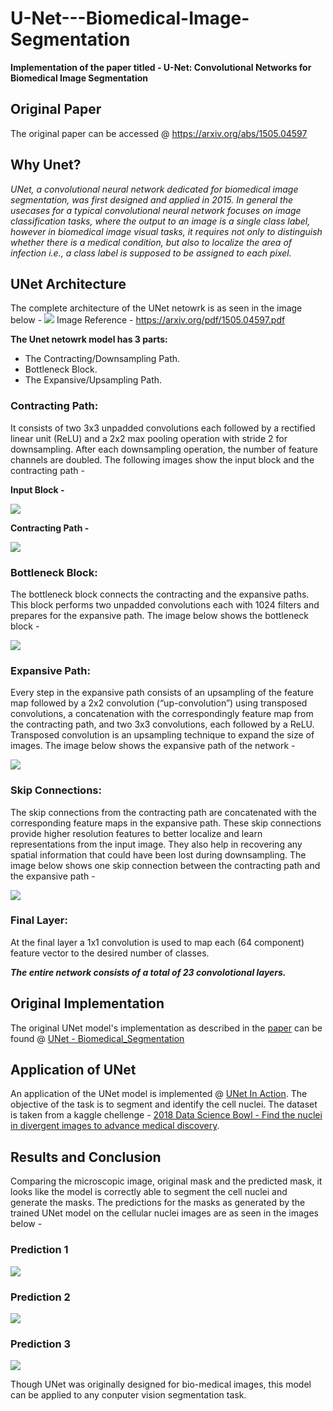 # U-Net---Biomedical-Image-Segmentation

 **Implementation of the paper titled - U-Net: Convolutional Networks for Biomedical Image Segmentation**
 
## Original Paper<br>
The original paper can be accessed @ https://arxiv.org/abs/1505.04597

## Why Unet? <br>
*UNet, a convolutional neural network dedicated for biomedical image segmentation, was first designed and applied in 2015. In general the usecases for a typical convolutional neural network focuses on image classification tasks, where
the output to an image is a single class label, however in biomedical image visual tasks, it requires not only to distinguish whether there is a medical condition, but also to localize the area of infection i.e., a class label is supposed to be assigned to each pixel.*

## UNet Architecture <br>

The complete architecture of the UNet netowrk is as seen in the image below - 
![](https://github.com/sauravmishra1710/U-Net---Biomedical-Image-Segmentation/blob/main/Images/Unet_Architecture.PNG)
Image Reference - https://arxiv.org/pdf/1505.04597.pdf

**The Unet netowrk model has 3 parts:**

- The Contracting/Downsampling Path.
- Bottleneck Block.
- The Expansive/Upsampling Path.

### Contracting Path:
It consists of two 3x3 unpadded convolutions each followed by a rectified linear unit (ReLU) and a 2x2 max pooling operation with stride 2 for downsampling. After each downsampling operation, the number of feature channels are doubled. The following images show the input block and the contracting path - 

**Input Block -**

![](https://github.com/sauravmishra1710/U-Net---Biomedical-Image-Segmentation/blob/main/Images/Input.png)

**Contracting Path -**

![](https://github.com/sauravmishra1710/U-Net---Biomedical-Image-Segmentation/blob/main/Images/Contracting_Path.png)

### Bottleneck Block:
The bottleneck block connects the contracting and the expansive paths. This block performs two unpadded convolutions each with 1024 filters and prepares for the expansive path. The image below shows the bottleneck block - 

![](https://github.com/sauravmishra1710/U-Net---Biomedical-Image-Segmentation/blob/main/Images/BottleNeck.png)

### Expansive Path:
Every step in the expansive path consists of an upsampling of the feature map followed by a 2x2 convolution (“up-convolution”) using transposed convolutions, a concatenation with the correspondingly feature map from the contracting path, and two 3x3 convolutions, each followed by a ReLU. Transposed convolution is an upsampling technique to expand the size of images. The image below shows the expansive path of the network - 

![](https://github.com/sauravmishra1710/U-Net---Biomedical-Image-Segmentation/blob/main/Images/Expansive_Path.PNG)

### Skip Connections:
The skip connections from the contracting path are concatenated with the corresponding feature maps in the expansive path. These skip connections provide higher resolution features to better localize and learn representations from the input image. They also help in recovering any spatial information that could have been lost during downsampling. The image below shows one skip connection between the contracting path and the expansive path - 

![](https://github.com/sauravmishra1710/U-Net---Biomedical-Image-Segmentation/blob/main/Images/Skip_Connection.PNG)

### Final Layer:
At the final layer a 1x1 convolution is used to map each (64 component) feature vector to the desired number of classes.

***The entire network consists of a total of 23 convolotional layers.***

## Original Implementation

The original UNet model's implementation as described in the [paper](https://arxiv.org/pdf/1505.04597.pdf) can be found @ [UNet - Biomedical_Segmentation](https://github.com/sauravmishra1710/U-Net---Biomedical-Image-Segmentation/blob/main/UNet%20-%20Biomedical_Segmentation.ipynb)

## Application of UNet

An application of the UNet model is implemented @ [UNet In Action](https://github.com/sauravmishra1710/U-Net---Biomedical-Image-Segmentation/blob/main/UNet%20In%20Action.ipynb). The objective of the task is to segment and identify the cell nuclei. The dataset is taken from a kaggle chellenge - [2018 Data Science Bowl - Find the nuclei in divergent images to advance medical discovery](https://www.kaggle.com/c/data-science-bowl-2018/).

## Results and Conclusion

Comparing the microscopic image, original mask and the predicted mask, it looks like the model is correctly able to segment the cell nuclei and generate the masks. The predictions for the masks as generated by the trained UNet model on the cellular nuclei images are as seen in the images below - 

### Prediction 1

![](https://github.com/sauravmishra1710/U-Net---Biomedical-Image-Segmentation/blob/main/Images/Predicted_Mask_1.PNG)

### Prediction 2

![](https://github.com/sauravmishra1710/U-Net---Biomedical-Image-Segmentation/blob/main/Images/Predicted_Mask_2.PNG)

### Prediction 3

![](https://github.com/sauravmishra1710/U-Net---Biomedical-Image-Segmentation/blob/main/Images/Predicted_Mask_3.PNG)

Though UNet was originally designed for bio-medical images, this model can be applied to any conputer vision segmentation task.

